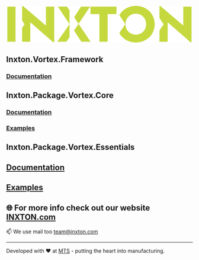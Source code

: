 ![Inxton logo](./assets/logo.png)

## Inxton.Vortex.Framework
### [Documentation](https://github.com/Inxton/documentation/tree/master/Inxton.Package.Vortex.Essentials)

## Inxton.Package.Vortex.Core
### [Documentation](https://github.com/Inxton/documentation/blob/master/Inxton.Package.Vortex.Core/README.md)
### [Examples](https://github.com/Inxton/Examples-Inxton.Package.Vortex.Core)

## Inxton.Package.Vortex.Essentials
## [Documentation](https://github.com/Inxton/documentation/blob/master/Inxton.Package.Vortex.Essentials/README.md)
## [Examples](https://github.com/Inxton/Examples-Inxton.Package.Vortex.Essentials)


## 🌐  For more info check out our website [INXTON.com](https://www.inxton.com/)

📫  We use mail too team@inxton.com 

---
Developed with ❤ at [MTS](https://www.mts.sk/en) - putting the heart into manufacturing.
 
